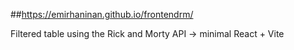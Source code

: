 ##https://emirhaninan.github.io/frontendrm/

Filtered table using the Rick and Morty API -> minimal React + Vite
